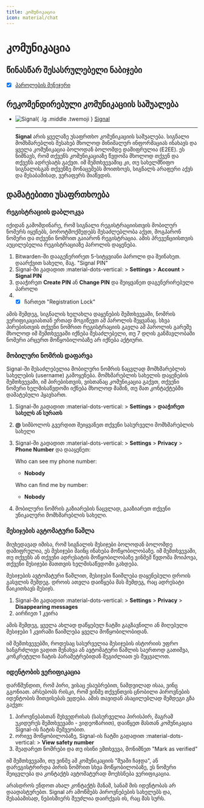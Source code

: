 ```yaml
---
title: კომუნიკაცია
icon: material/chat
---
```


# კომუნიკაცია

## წინასწარ შესასრულებელი ნაბიჯები

- [x] [პაროლების მენეჯერი](passwords.md)

## რეკომენდირებული კომუნიკაციის საშუალება

<div class="grid cards" markdown>

- ![Signal](../assets/img/logo/signal.svg){ .lg .middle .twemoji } [Signal](https://signal.org/download/)

    ---
    **Signal** არის ყველაზე უსაფრთხო კომუნიკაციის საშუალება. სიგნალი მომხმარებლის შესახებ
    მხოლოდ მინიმალურ ინფორმაციას ინახავს და ყველა კომუნიკაცია ბოლოდან ბოლომდე დაშიფრულია (E2EE). 
    ეს ნიშნავს, რომ თქვენს კომუნიკაციაზე წვდომა მხოლოდ თქვენ და თქვენს ადრესატს გაქვთ.
    იმ შემთხვევაშიც კი, თუ სახელმწიფო სიგნალისგან თქვენზე მონაცემებს მოითხოვს, სიგნალს
    არაფერი აქვს და შესაბამისად, ვერაფერს მიაწვდის.

</div>

## დამატებითი უსაფრთხოება

### რეგისტრაციის დაბლოკვა

იქიდან გამომდინარე, რომ სიგნალი რეგისტრაციისთვის მობილურ ნომერს იყენებს, ბოროტმოქმედებს
შესაძლებლობა აქვთ, მოგპარონ ნომერი და თქვენი ნომრით გაიარონ რეგისტრაცია. ამის პრევენციისთვის
აუცილებელია რეგისტრაციაზე პაროლის დაყენება.

1. Bitwarden-ში დააგენერირეთ 5-სიტყვიანი პაროლი და შეინახეთ. დაარქვით სახელი, მაგ. "Signal PIN"
2. Signal-ში გადადით :material-dots-vertical: > **Settings** > **Account** > **Signal PIN**
3. დააჭირეთ **Create PIN** ან **Change PIN** და შეიყვანეთ დაგენერირებული პაროლი
4. - [x] ჩართეთ "Registration Lock"

ამის შემდეგ, სიგნალის ხელახლა დაყენების შემთხვევაში, ნომრის ვერიფიკაციასთან ერთად მოგიწევთ
ამ პაროლის შეყვანაც. სხვა პირებისთვის თქვენი ნომრით რეგისტრაციის გავლა ამ პაროლის გარეშე
მხოლოდ იმ შემთხვევაში იქნება შესაძლებელი, თუ 7 დღის განმავლობაში ნომერი არცერთ მოწყობილობაზე
არ იქნება აქტიური.

### მობილური ნომრის დაფარვა

Signal-ში შესაძლებელია მობილური ნომრის ნაცვლად მომხმარებლის სახელების (username) გამოყენება.
მომხმარებლის სახელის დაყენების შემთხვევაში, იმ პირებისთვის, ვისთანაც კომუნიკაცია გაქვთ, თქვენი ნომერი
ხელმისაწვდომი იქნება მხოლოდ მაშინ, თუ მათ კონტაქტებში დამატებული ჰყავხართ.

1. Signal-ში გადადით :material-dots-vertical: > **Settings** > **დააჭირეთ სახელს ან სურათს**
2. **@** სიმბოლოს გვერდით შეიყვანეთ თქვენი სასურველი მომხმარებლის სახელი
3. Signal-ში გადადით :material-dots-vertical: > **Settings** > **Privacy** > **Phone Number** და დააყენეთ:

    Who can see my phone number:

     - **Nobody**
   
    Who can find me by number:

     - **Nobody**

4. მობილური ნომრის გაზიარების ნაცვლად, გააზიარეთ თქვენი უნიკალური მომხმარებლის სახელი.

### მესიჯების ავტომატური წაშლა

მიუხედავად იმისა, რომ სიგნალის მესიჯები ბოლოდან ბოლომდე დაშიფრულია, ეს მესიჯები მაინც ინახება
მოწყობილობაზე. იმ შემთხვევაში, თუ თქვენს ან თქვენი ადრესატის მოწყობილობაზე ვინმემ წვდომა მოიპოვა,
თქვენი მესიჯები მათთვის ხელმისაწვდომი გახდება.

მესიჯების ავტომატური წაშლით, მესიჯები წაიშლება დაყენებული დროის გასვლის შემდეგ. დროის ათვლა დაიწყება მას შემდეგ, რაც ადრესატი წაიკითხავს მესიჯს.

1. Signal-ში გადადით :material-dots-vertical: > **Settings** > **Privacy** > **Disappearing messages**
2. აირჩიეთ 1 კვირა

ამის შემდეგ, ყველა ახლად დაწყებულ ჩატში გაგზავნილი ან მიღებული მესიჯები 1 კვირაში წაიშლება ყველა
მოწყობილობიდან.

იმ შემთხვევებში, როდესაც სასურველია მესიჯების ისტორიის უფრო ხანგრძლივი ვადით შენახვა ან ავტომატური
წაშლის საერთოდ გათიშვა, კონკრეტული ჩატის პარამეტრებიდან შეგიძლიათ ეს შეცვალოთ.

### იდენტობის ვერიფიკაცია

დარწმუნდით, რომ პირი, ვისაც ესაუბრებით, ნამდვილად ისაა, ვინც გგონიათ. არსებობს რისკი, რომ
ვინმე თქვენთვის ცნობილი პიროვნების იდენტობის მითვისებას ეცდება. ამის თავიდან ასაცილებლად შემდეგი გზა გაქვთ:

1. პიროვნებასთან შეხვედრისას (სასურველია პირისპირ, მაგრამ უკიდურეს შემთხვევაში - ვიდეოზარით), დაიწყეთ მასთან კომუნიკაცია Signal-ის ჩატის მეშვეობით.
2. ორივე მოწყობილობაზე, Signal-ის ჩატში გადადით :material-dots-vertical: > **View safety number**
3. შეადარეთ ნომრები და თუ ისინი ემთხვევა, მონიშნეთ "Mark as verified"

იმ შემთხვევაში, თუ ვინმე ამ კომუნიკაციის "შუაში ჩაჯდა", ან დარეგისტრირდა პირის ნომრით სხვა მოწყობილობაზე,
ეს ნომერი შეიცვლება და კონტაქტს ავტომატურად მოეხსნება ვერიფიკაცია.

არასდროს ენდოთ ახალ კონტაქტს მანამ, სანამ მის იდენტობას არ დაადასტურებთ. Signal არ ამოწმებს
პიროვნებების სახელებს და, შესაბამისად, ნებისმიერს შეუძლია დაირქვას ის, რაც მას სურს.